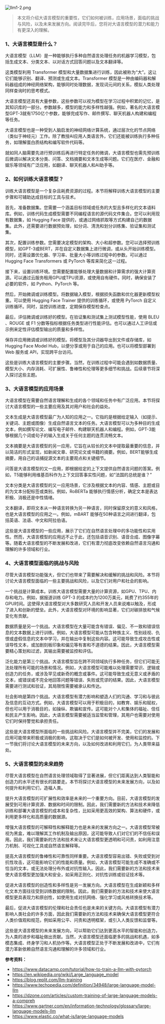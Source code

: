 ![llm1-2.png](https://prod-files-secure.s3.us-west-2.amazonaws.com/9903f5b0-d0a4-47c4-8ff7-67753816eda4/b3b07da0-22c4-4431-928c-e668f1a27f5c/llm1-2.png)

> 本文将介绍大语言模型的重要性，它们如何被训练，应用场景，面临的挑战与风险，以及未来发展方向。阅读完毕后，您将对大语言模型的潜力和能力有更深入的理解。
> 

### **1、大语言模型是什么？**

大语言模型（LLM）是一种能够执行多种自然语言处理任务的机器学习模型，包括生成文本、分类文本、以对话方式回答问题以及文本翻译等。

这类模型利用 Transformer 模型和大量数据集进行训练，因此被称为“大”。这让它们能够识别、翻译、预测或生成文本。Transformer 模型是一种由编码器和解码器组成的神经网络架构，能够同时处理数据，发现词元间的关系，模拟人类处理同样查询时的思考模式。

大语言模型还具有大量参数，这些参数可以视为模型在学习过程中积累的记忆，是其知识库的一部分。参数越多，模型的能力和多样性越强。例如，著名的大语言模型GPT-3就有1750亿个参数，能够完成写作、邮件撰写、聊天机器人构建和编程等任务。

大语言模型也是一种受到人脑启发的神经网络计算系统，通过层次化的节点网络（类似于神经元）工作。除了教授AI应用人类语言外，它们还能被训练执行多种任务，如理解蛋白质结构和编写软件代码等。

就如同人脑需要先进行预训练后再进行特定任务的微调，大语言模型也需先预训练后微调以解决文本分类、问答、文档摘要和文本生成等问题。它们在医疗、金融和娱乐等领域有广泛应用，如翻译、聊天机器人和AI助手等。

### **2、如何训练大语言模型？**

训练大语言模型是一个复杂且耗费资源的过程。本节将解释训练大语言模型的主要步骤和可辅助达成目标的工具与技术。

首先，准备数据集。您需要一个涵盖目标领域或任务的大型且多样化的文本语料库。例如，训练代码生成模型需要不同编程语言的源代码文件集合。您可以利用现有数据集，如 Hugging Face 提供的，或通过网络抓取等方式构建自己的数据集。此外，还需要进行数据预处理，如分词、清洗和划分训练集、验证集和测试集。

其次，配置训练参数。您需要决定模型的架构、大小和超参数。您可以选择预训练模型，如GPT-3或BERT，并在自定义数据集上进行微调，或从头开始训练模型。同时，还需设置优化器、学习率、批量大小等训练过程中的参数。可以通过 Hugging Face Transformers 或 PyTorch 等库来简化这一过程。

接下来，设置训练环境。您需要配置能够处理大量数据和计算需求的强大计算资源。可以通过云服务租用GPU或TPU资源，或使用自有硬件。同时，确保安装了必要的软件，如 Python、PyTorch 等。

然后，开始微调或训练模型。将数据输入模型，根据损失函数和优化器更新模型权重。可以使用 Hugging Face Trainer 提供的训练循环，或使用 PyTorch 自定义训练循环。同时，监控训练进度，定期保存模型检查点。

最后，评估微调或训练好的模型。在验证集和测试集上测试模型性能，使用 BLEU 、ROUGE 或 F1 分数等指标根据任务类型进行性能评估。也可以通过人工评估或示例来定性评估模型输出的质量和多样性。

保存并应用微调或训练好的模型。将模型及其分词器导出到文件或存储库，如 Hugging Face Model Hub，以便分享或用于自己的应用。也可以将模型部署到 Web 服务或 API，实现跨平台访问。

这些是训练大语言模型的主要步骤。当然，在训练过程中可能会遇到如数据质量、模型大小、内存消耗、可扩展性、鲁棒性和伦理等更多细节和挑战。后续章节将深入探讨这些主题。

### **3、大语言模型的应用场景**

大语言模型在需要自然语言理解和生成的各个领域和任务中有广泛应用。本节将探讨大语言模型的一些主要应用及其对用户和社会的益处。

文本生成是大语言模型最广为人知的应用之一。它指的是根据给定输入（如提示、关键词、主题或图像）生成自然语言文本的任务。大语言模型可以为多种目的生成文本，例如撰写论文、编写电子邮件、构建聊天机器人和编程。例如，GPT-3能够根据几个词或句子的输入生成关于任何主题的连贯流畅文本。

文本摘要是大语言模型的另一应用，它旨在从较长的文本中提取最重要的信息，并以简洁的形式呈现，如新闻文章、研究论文或书籍的摘要。例如，BERT能够生成摘要，用自己的话捕捉源文本的主要观点和关键细节。

问答是大语言模型的又一应用，即根据给定的上下文提供自然语言问题的答案。例如，T5能够利用维基百科作为上下文回答事实性问题，如“法国的总统是谁？”

文本分类是大语言模型的又一应用场景，它涉及根据文本的内容、情感、主题或目的为文本分配标签或类别。例如，RoBERTa 能够执行情感分析，确定文本是表达积极、消极还是中性情绪。

文本翻译，即将文本从一种语言转换为另一种语言，同时保留原文的意义和风格，也是大语言模型的应用之一。例如，mBART 能够在50种语言之间进行翻译，包括英语、法语、中文和阿拉伯语。

这些是大语言模型的一些应用，展示了它们在自然语言处理中的多功能性和实用性。然而，大语言模型的应用远不止于此，还包括语音识别、语音合成、图像字幕等。随着大语言模型的不断发展和改进，它们有潜力彻底改变依赖自然语言沟通和理解的许多领域和行业。

### **4、大语言模型面临的挑战与风险**

尽管大语言模型功能强大，但它们也带来了需要解决和缓解的挑战和风险。本节将讨论大语言模型面临的一些主要挑战和风险，以及它们对用户和社会的影响。

一个挑战是计算成本。训练大语言模型需要大量的计算资源，如GPU、TPU、内存和电力。例如，据报道训练 GPT-3 的成本约为1200万美元，耗费了约355年的GPU时间。这使得大语言模型对大多数研究人员和开发人员来说难以触及，形成了进入和创新的壁垒。此外，大语言模型对环境的影响显著，它们对碳排放和气候变化有贡献。

数据质量是另一个挑战。大语言模型在大量可能含有错误、偏见、不一致和错误信息的文本数据上进行训练。例如，大语言模型可能从包含种族主义、性别歧视、仇恨或虚假信息的文本中学习，并在输出中复制这些内容。这可能导致生成攻击性或误导性文本，或加剧刻板印象和偏见等有害和不道德的结果。因此，大语言模型需要精心策划和过滤，其输出需要被监控和评估。

泛化能力是第三个挑战。大语言模型旨在跨不同领域执行多种任务，但它们可能无法处理所有可能的场景和情况。例如，大语言模型可能难以处理需要常识、逻辑或创造力的任务，或涉及罕见或新奇的概念或事件。这可能导致生成无意义或矛盾的文本，或错误或不完全地回答问题等错误、失败或荒谬的结果。因此，大语言模型需要进行测试和验证，其局限性需要被承认和传达。

社会影响是第四个挑战。大语言模型有潜力影响和塑造人们的沟通、学习和与彼此及信息的互动方式。例如，大语言模型可以用于积极目的，如教育、娱乐和赋权，但也可以用于消极目的，如操纵、欺骗和宣传。这可能对个人和集体的福祉、信任和民主产生影响。因此，大语言模型需要被适当监管和管理，其用户也需要对使用它们时保持警觉和承担责任。

这些是大语言模型所面临的一些挑战和风险。大语言模型并不完美，它们的发展和应用可能带来积极或消极的影响，这取决于它们是如何被开发、使用和监控的。下一节我们将讨论大语言模型的未来方向，以及如何改进和利用它们，为人类带来益处。

### **5、大语言模型的未来趋势**

尽管大语言模型在自然语言处理领域取得了显著进展，但它们距离达到人类智能和创造力的水平还有很长的路要走。本节将探讨大语言模型的未来发展方向，以及如何提升和利用它们，造福人类。

提升大语言模型的可扩展性和效率是未来的一个重要方向。目前，大语言模型的发展受到可用计算资源、数据和时间的限制。因此，我们需要新的方法和技术来降低训练和部署大语言模型的成本和复杂性，比如采用更高效的架构、算法和硬件，或利用更多样化和高质量的数据源。

增强大语言模型的可解释性和解释能力也是未来的发展方向之一。大语言模型常被视为黑盒，难以理解其工作机制及输出原因，这可能导致人们对它们的不信任和误用。因此，我们需要新的方法和技术来让大语言模型更透明和可问责，如利用注意力机制、可视化工具或自然语言解释等。

提高大语言模型的鲁棒性和可靠性同样重要。大语言模型容易出错、失败或受到对抗性攻击，这可能影响它们的性能和质量。例如，大语言模型可能生成不准确或不恰当的文本，或无法处理分布外或对抗性输入。因此，我们需要新的方法和技术来使大语言模型更加强大和安全，如采用正则化、对抗性训练或验证技术等。

促进大语言模型的创造性和多样性是另一发展方向。大语言模型在生成新颖和多样化文本方面往往受到训练数据的限制。因此，我们需要新的方法和技术来使大语言模型更具表现力和原创性，如使用生成对抗网络、强化学习或风格转换技术等。

最后，促进大语言模型的伦理和社会责任也是未来的关键方向。大语言模型有潜力影响人类社会的许多方面，因此我们需要新的方法和技术来确保大语言模型更符合人类价值观和规范，例如采用公平、问责和透明框架，或引入人类反馈和监督等。

这些是大语言模型的未来发展方向，可以帮助它们达到更高水平的智能和创造力，为人类的进步和福祉做出贡献。当然，大语言模型还面临更多的挑战和机遇，如多模态集成、终身学习和人机协作等。大语言模型正处于不断发展和改进中，它们有潜力革新依赖自然语言沟通和理解的许多领域和行业。

**参考资料：**

- https://www.datacamp.com/tutorial/how-to-train-a-llm-with-pytorch
- https://en.wikipedia.org/wiki/Large_language_model
- https://blog.replit.com/llm-training
- https://www.techopedia.com/definition/34948/large-language-model-llm
- https://dzone.com/articles/custom-training-of-large-language-models-a-compreh
- https://www.gartner.com/en/information-technology/glossary/large-language-models-llm
- https://www.elastic.co/what-is/large-language-models
